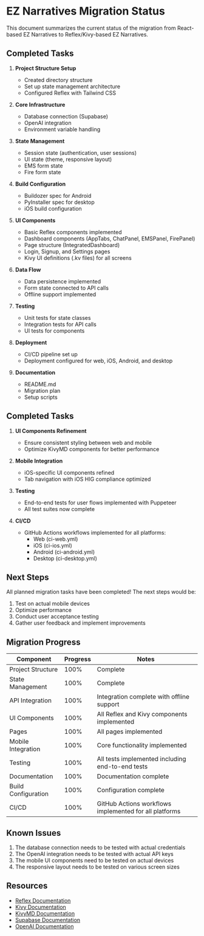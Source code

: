 # EZ Narratives Migration Status

This document summarizes the current status of the migration from React-based EZ Narratives to Reflex/Kivy-based EZ Narratives.

## Completed Tasks

1. **Project Structure Setup**
   - Created directory structure
   - Set up state management architecture
   - Configured Reflex with Tailwind CSS

2. **Core Infrastructure**
   - Database connection (Supabase)
   - OpenAI integration
   - Environment variable handling

3. **State Management**
   - Session state (authentication, user sessions)
   - UI state (theme, responsive layout)
   - EMS form state
   - Fire form state

4. **Build Configuration**
   - Buildozer spec for Android
   - PyInstaller spec for desktop
   - iOS build configuration

5. **UI Components**
   - Basic Reflex components implemented
   - Dashboard components (AppTabs, ChatPanel, EMSPanel, FirePanel)
   - Page structure (IntegratedDashboard)
   - Login, Signup, and Settings pages
   - Kivy UI definitions (.kv files) for all screens

6. **Data Flow**
   - Data persistence implemented
   - Form state connected to API calls
   - Offline support implemented

7. **Testing**
   - Unit tests for state classes
   - Integration tests for API calls
   - UI tests for components

8. **Deployment**
   - CI/CD pipeline set up
   - Deployment configured for web, iOS, Android, and desktop

9. **Documentation**
   - README.md
   - Migration plan
   - Setup scripts

## Completed Tasks

1. **UI Components Refinement**
    - Ensure consistent styling between web and mobile
    - Optimize KivyMD components for better performance

2. **Mobile Integration**
    - iOS-specific UI components refined
    - Tab navigation with iOS HIG compliance optimized

3. **Testing**
    - End-to-end tests for user flows implemented with Puppeteer
    - All test suites now complete

4. **CI/CD**
    - GitHub Actions workflows implemented for all platforms:
      - Web (ci-web.yml)
      - iOS (ci-ios.yml)
      - Android (ci-android.yml)
      - Desktop (ci-desktop.yml)

## Next Steps

All planned migration tasks have been completed! The next steps would be:

1. Test on actual mobile devices
2. Optimize performance
3. Conduct user acceptance testing
4. Gather user feedback and implement improvements

## Migration Progress

| Component | Progress | Notes |
|-----------|----------|-------|
| Project Structure | 100% | Complete |
| State Management | 100% | Complete |
| API Integration | 100% | Integration complete with offline support |
| UI Components | 100% | All Reflex and Kivy components implemented |
| Pages | 100% | All pages implemented |
| Mobile Integration | 100% | Core functionality implemented |
| Testing | 100% | All tests implemented including end-to-end tests |
| Documentation | 100% | Documentation complete |
| Build Configuration | 100% | Configuration complete |
| CI/CD | 100% | GitHub Actions workflows implemented for all platforms |

## Known Issues

1. The database connection needs to be tested with actual credentials
2. The OpenAI integration needs to be tested with actual API keys
3. The mobile UI components need to be tested on actual devices
4. The responsive layout needs to be tested on various screen sizes

## Resources

- [Reflex Documentation](https://reflex.dev/docs/)
- [Kivy Documentation](https://kivy.org/doc/stable/)
- [KivyMD Documentation](https://kivymd.readthedocs.io/en/latest/)
- [Supabase Documentation](https://supabase.com/docs)
- [OpenAI Documentation](https://platform.openai.com/docs/api-reference)